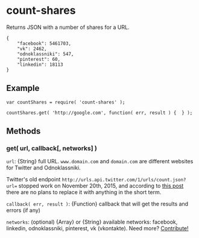 # count-shares

Returns JSON with a number of shares for a URL.

```
{
    "facebook": 5461703,
    "vk": 2462,
    "odnoklassniki": 547,
    "pinterest": 60,
    "linkedin": 18113
}
```

## Example

```
var countShares = require( 'count-shares' );

countShares.get( 'http://google.com', function( err, result ) {  } );
```

## Methods

### get( url, callback[, networks] )

`url`: {String} full URL. `www.domain.com` and `domain.com` are different websites for Twitter and Odnoklassniki.

Twitter's old endpoint `http://urls.api.twitter.com/1/urls/count.json?url=` stopped work on November 20th, 2015, and according to <a href="https://twittercommunity.com/t/how-to-get-proper-twitter-share-count-for-a-url/53876/2">this post</a> there are no plans to replace it with anything in the short term.

`callback( err, result )`: {Function} callback that will get the results and errors (if any)

`networks`: (optional) {Array} or {String} available networks: facebook, linkedin, odnoklassniki, pinterest, vk (vkontakte). Need more? <a href="https://github.com/clexit/social-widgets">Contribute!</a>
